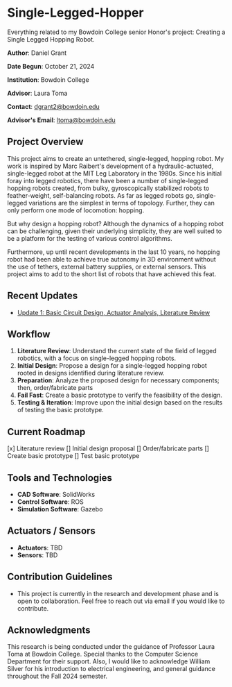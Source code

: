 # Single-Legged-Hopper

Everything related to my Bowdoin College senior Honor's project: Creating a Single Legged Hopping Robot.

**Author**: Daniel Grant  

**Date Begun**: October 21, 2024  

**Institution**: Bowdoin College  

**Advisor**: Laura Toma

**Contact**: [dgrant2@bowdoin.edu](mailto:dgrant2@bowdoin.edu)  

**Advisor's Email**: [ltoma@bowdoin.edu](mailto:ltoma@bowdoin.edu)


## Project Overview

This project aims to create an untethered, single-legged, hopping robot. My work is inspired by Marc Raibert's development of a hydraulic-actuated, single-legged robot at the MIT Leg Laboratory in the 1980s. Since his initial foray into legged robotics, there have been a number of single-legged hopping robots created, from bulky, gyroscopically stabilized robots to feather-weight, self-balancing robots. As far as legged robots go, single-legged variations are the simplest in terms of  topology. Further, they can only perform one mode of locomotion: hopping. 

But why design a hopping robot? Although the dynamics of a hopping robot can be challenging, given their underlying simplicity, they are well suited to be a platform for the testing of various control algorithms. 

Furthermore, up until recent developments in the last 10 years, no hopping robot had been able to achieve true autonomy in 3D environment without the use of tethers, external battery supplies, or external sensors. This project aims to add to the short list of robots that have achieved this feat.


## Recent Updates

- [Update 1: Basic Circuit Design, Actuator Analysis, Literature Review](updates/reports/November8_2024.md)


## Workflow

1. **Literature Review**: Understand the current state of the field of legged robotics, with a focus on single-legged hopping robots.
2. **Initial Design**: Propose a design for a single-legged hopping robot rooted in designs identified during literature review.
3. **Preparation**: Analyze the proposed design for necessary components; then, order/fabricate parts
4. **Fail Fast**: Create a basic prototype to verify the feasibility of the design.
5. **Testing & Iteration**: Improve upon the initial design based on the results of testing the basic prototype.

## Current Roadmap

[x] Literature review
[] Initial design proposal
[] Order/fabricate parts
[] Create basic prototype
[] Test basic prototype

## Tools and Technologies

- **CAD Software**: SolidWorks
- **Control Software**: ROS
- **Simulation Software**: Gazebo

## Actuators / Sensors

- **Actuators**: TBD
- **Sensors**: TBD


## Contribution Guidelines

- This project is currently in the research and development phase and is open to collaboration. Feel free to reach out via email if you would like to contribute.

## Acknowledgments

This research is being conducted under the guidance of Professor Laura Toma at Bowdoin College. Special thanks to the Computer Science Department for their support. Also, I would like to acknowledge William Silver for his introduction to electrical engineering, and general guidance throughout the Fall 2024 semester.



